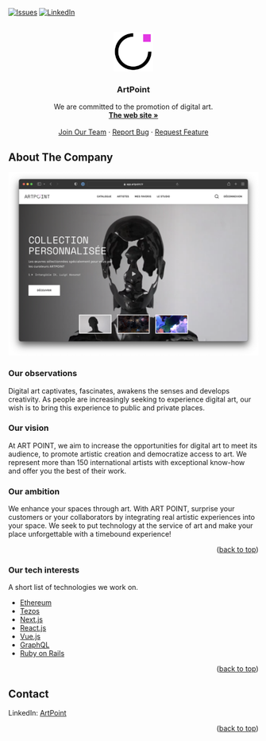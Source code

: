 <div id="top"></div>
<!--
*** Thanks a lot to Best-README-Template for inspiring this README.
*** If you have a suggestion
*** https://github.com/othneildrew/Best-README-Template
-->

<!-- PROJECT SHIELDS -->
<!--
*** I'm using markdown "reference style" links for readability.
*** Reference links are enclosed in brackets [ ] instead of parentheses ( ).
*** See the bottom of this document for the declaration of the reference variables
*** for contributors-url, forks-url, etc. This is an optional, concise syntax you may use.
*** https://www.markdownguide.org/basic-syntax/#reference-style-links
-->

[![Issues][issues-shield]][issues-url]
[![LinkedIn][linkedin-shield]][linkedin-url]

<!-- PROJECT LOGO -->
<br />
<div align="center">
  <a href="https://github.com/ArtPoint-fr/README">
    <img src="images/ArtPoint_LOGO.jpg" alt="Logo" width="80" height="80">
  </a>

  <h3 align="center">ArtPoint</h3>

  <p align="center">
    We are committed to the promotion of digital art.
    <br />
    <a href="https://artpoint.fr"><strong>The web site »</strong></a>
    <br />
    <br />
    <a href="https://artpoint.fr">Join Our Team</a>
    ·
    <a href="https://github.com/ArtPoint-fr/README/issues">Report Bug</a>
    ·
    <a href="https://github.com/ArtPoint-fr/README/issues">Request Feature</a>
  </p>
</div>

<!-- ABOUT THE PROJECT -->

## About The Company

[![Product Name Screen Shot][product-screenshot]](https://example.com)

### Our observations

Digital art captivates, fascinates, awakens the senses and develops creativity. As people are increasingly seeking to experience digital art, our wish is to bring this experience to public and private places.

### Our vision

At ART POINT, we aim to increase the opportunities for digital art to meet its audience, to promote artistic creation and democratize access to art. We represent more than 150 international artists with exceptional know-how and offer you the best of their work.

### Our ambition

We enhance your spaces through art. With ART POINT, surprise your customers or your collaborators by integrating real artistic experiences into your space. We seek to put technology at the service of art and make your place unforgettable with a timebound experience!

<p align="right">(<a href="#top">back to top</a>)</p>

### Our tech interests

A short list of technologies we work on.

- [Ethereum](https://ethereum.org/)
- [Tezos](https://tezos.com)
- [Next.js](https://nextjs.org/)
- [React.js](https://reactjs.org/)
- [Vue.js](https://vuejs.org/)
- [GraphQL](https://graphql.org)
- [Ruby on Rails](https://rubyonrails.org)

<p align="right">(<a href="#top">back to top</a>)</p>

<!-- CONTACT -->

## Contact

LinkedIn: [ArtPoint](https://www.linkedin.com/company/14803199/)

<p align="right">(<a href="#top">back to top</a>)</p>

<!-- MARKDOWN LINKS & IMAGES -->
<!-- https://www.markdownguide.org/basic-syntax/#reference-style-links -->

[issues-shield]: https://img.shields.io/github/issues/othneildrew/Best-README-Template.svg?style=for-the-badge
[issues-url]: https://github.com/othneildrew/Best-README-Template/issues
[linkedin-shield]: https://img.shields.io/badge/-LinkedIn-black.svg?style=for-the-badge&logo=linkedin&colorB=555
[linkedin-url]: https://www.linkedin.com/company/14803199/admin/
[product-screenshot]: images/screenshot.png
